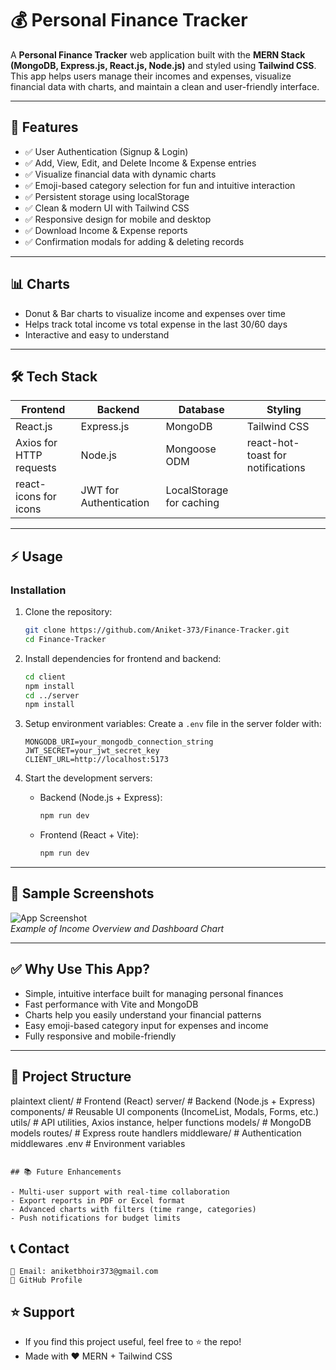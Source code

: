 # 💰 Personal Finance Tracker

A **Personal Finance Tracker** web application built with the **MERN Stack (MongoDB, Express.js, React.js, Node.js)** and styled using **Tailwind CSS**.  
This app helps users manage their incomes and expenses, visualize financial data with charts, and maintain a clean and user-friendly interface.

---

## 🚀 Features

- ✅ User Authentication (Signup & Login)
- ✅ Add, View, Edit, and Delete Income & Expense entries
- ✅ Visualize financial data with dynamic charts
- ✅ Emoji-based category selection for fun and intuitive interaction
- ✅ Persistent storage using localStorage
- ✅ Clean & modern UI with Tailwind CSS
- ✅ Responsive design for mobile and desktop
- ✅ Download Income & Expense reports
- ✅ Confirmation modals for adding & deleting records

---

## 📊 Charts

- Donut & Bar charts to visualize income and expenses over time  
- Helps track total income vs total expense in the last 30/60 days  
- Interactive and easy to understand

---

## 🛠 Tech Stack

| Frontend | Backend | Database | Styling |
|----------|---------|----------|---------|
| React.js | Express.js | MongoDB | Tailwind CSS |
| Axios for HTTP requests | Node.js | Mongoose ODM | react-hot-toast for notifications |
| react-icons for icons | JWT for Authentication | LocalStorage for caching |

---

## ⚡ Usage

### Installation

1. Clone the repository:
    ```bash
    git clone https://github.com/Aniket-373/Finance-Tracker.git
    cd Finance-Tracker
    ```

2. Install dependencies for frontend and backend:
    ```bash
    cd client
    npm install
    cd ../server
    npm install
    ```

3. Setup environment variables:
    Create a `.env` file in the server folder with:
    ```env
    MONGODB_URI=your_mongodb_connection_string
    JWT_SECRET=your_jwt_secret_key
    CLIENT_URL=http://localhost:5173
    ```

4. Start the development servers:
    - Backend (Node.js + Express):  
      ```bash
      npm run dev
      ```

    - Frontend (React + Vite):  
      ```bash
      npm run dev
      ```

---

## 🎯 Sample Screenshots

![App Screenshot](./path-to-your-screenshot.png)  
_Example of Income Overview and Dashboard Chart_

---

## ✅ Why Use This App?

- Simple, intuitive interface built for managing personal finances  
- Fast performance with Vite and MongoDB  
- Charts help you easily understand your financial patterns  
- Easy emoji-based category input for expenses and income  
- Fully responsive and mobile-friendly

---

## 🧱 Project Structure

plaintext
client/                # Frontend (React)
server/                # Backend (Node.js + Express)
components/            # Reusable UI components (IncomeList, Modals, Forms, etc.)
utils/                 # API utilities, Axios instance, helper functions
models/                # MongoDB models
routes/                # Express route handlers
middleware/            # Authentication middlewares
.env                   # Environment variables

```

## 📚 Future Enhancements

- Multi-user support with real-time collaboration
- Export reports in PDF or Excel format
- Advanced charts with filters (time range, categories)
- Push notifications for budget limits

```

## 📞 Contact

```👤 Created by Aniket Bhoir
📧 Email: aniketbhoir373@gmail.com
🔗 GitHub Profile
```

## ⭐️ Support

- If you find this project useful, feel free to ⭐️ the repo!
- Made with ❤️ MERN + Tailwind CSS

```
